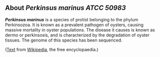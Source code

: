 About *Perkinsus marinus ATCC 50983* 
------------------------------------



***Perkinsus marinus*** is a species of protist belonging to the phylum
Perkinsozoa. It is known as a prevalent pathogen of oysters, causing
massive mortality in oyster populations. The disease it causes is known
as dermo or perkinsosis, and is characterized by the degradation of
oyster tissues. The genome of this species has been sequenced.

([Text](http://en.wikipedia.org/wiki/Perkinsus_marinus) from
[Wikipedia](http://en.wikipedia.org/), the free encyclopaedia.)
